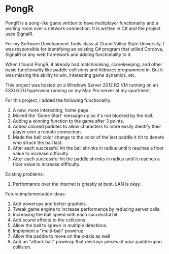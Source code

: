 # PongR
PongR is a pong-like game written to have multiplayer functionality and a waiting room over a network connection. It is written in C# and the project uses SignalR. 

For my Software Development Tools class at Grand Valley State University, I was responsible for identifying an existing C# program that utilied Cordova, SignalR or any web framework and adding functionality to it.

When I found PongR, it already had matchmaking, scorekeeping, and other basic functionality like paddle collisions and hitboxes programmed in. But it was missing the ability to win, interesting game dynamics, etc.

This project was hosted on a Windows Server 2012 R2 VM running on an ESXi 6.2U hypervisor running on my Mac Pro server at my apartment.

For this project, I added the following functionality:

1) A new, more interesting, home page.
2) Moved the 'Game Start' message up so it's not blocked by the ball.
3) Adding a winning function to the game after 3 points.
4) Added colored paddles to allow characters to more easily dientify their player over a remote connection.
5) Made the ball color change to the color of the last paddle it hit to denote who struck the ball last.
6) After each successful hit the ball shrinks in radius until it reaches a floor value to increase difficulty.
7) After each successful hit the paddle shrinks in radius until it reaches a floor value to increase difficulty. 


Existing problems:

1) Performance over the internet is ghastly at best. LAN is okay. 


Future implementation ideas:

1) Add powerups and better graphics.
2) Tweak game engine to increase performance by reducing server calls. 
3) Increasing the ball speed with each successful hit.
4) Add sound effects to the collisions.
5) Allow the ball to spawn in multiple directions.
6) Implement a "multi-ball" powerup
7) Allow the paddle to move on the x-axis as well 
8) Add an "attack ball" powerup that destroys pieces of your paddle upon collision. 
